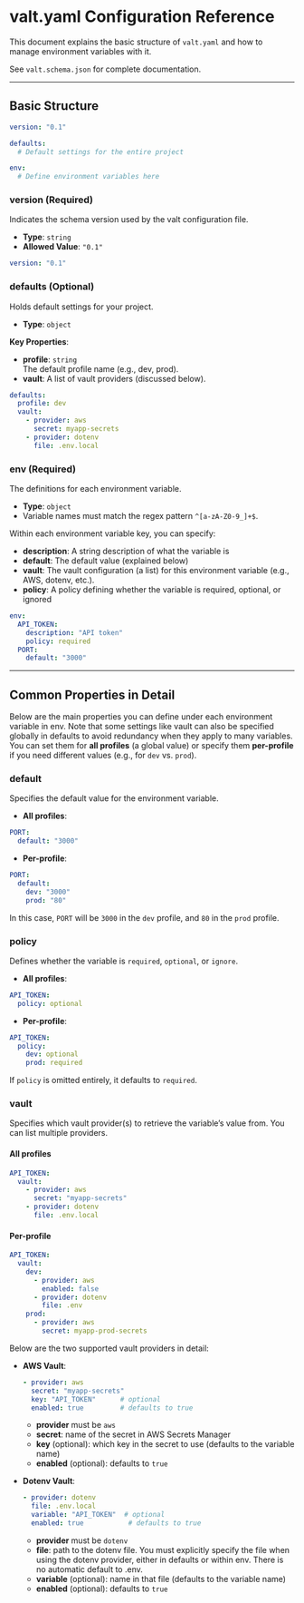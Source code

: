 # valt.yaml Configuration Reference

This document explains the basic structure of `valt.yaml` and how to manage environment variables with it.

See `valt.schema.json` for complete documentation.

---

## Basic Structure

```yaml
version: "0.1"

defaults:
  # Default settings for the entire project

env:
  # Define environment variables here
```

### version (Required)
Indicates the schema version used by the valt configuration file.
- **Type**: `string`
- **Allowed Value**: `"0.1"`

```yaml
version: "0.1"
```

### defaults (Optional)
Holds default settings for your project.
- **Type**: `object`

**Key Properties**:
- **profile**: `string`  
  The default profile name (e.g., dev, prod).
- **vault**: A list of vault providers (discussed below).

```yaml
defaults:
  profile: dev
  vault:
    - provider: aws
      secret: myapp-secrets
    - provider: dotenv
      file: .env.local
```

### env (Required)
The definitions for each environment variable.
- **Type**: `object`
- Variable names must match the regex pattern `^[a-zA-Z0-9_]+$`.

Within each environment variable key, you can specify:
- **description**: A string description of what the variable is
- **default**: The default value (explained below)
- **vault**: The vault configuration (a list) for this environment variable (e.g., AWS, dotenv, etc.).
- **policy**: A policy defining whether the variable is required, optional, or ignored

```yaml
env:
  API_TOKEN:
    description: "API token"
    policy: required
  PORT:
    default: "3000"
```

---

## Common Properties in Detail

Below are the main properties you can define under each environment variable in env.
Note that some settings like vault can also be specified globally in defaults to avoid redundancy when they apply to many variables.
You can set them for **all profiles** (a global value) or specify them **per-profile** if you need different values (e.g., for `dev` vs. `prod`).

### default
Specifies the default value for the environment variable.

- **All profiles**:

```yaml
PORT:
  default: "3000"
```

- **Per-profile**:

```yaml
PORT:
  default:
    dev: "3000"
    prod: "80"
```

In this case, `PORT` will be `3000` in the `dev` profile, and `80` in the `prod` profile.

### policy
Defines whether the variable is `required`, `optional`, or `ignore`.

- **All profiles**:

```yaml
API_TOKEN:
  policy: optional
```

- **Per-profile**:

```yaml
API_TOKEN:
  policy:
    dev: optional
    prod: required
```

If `policy` is omitted entirely, it defaults to `required`.

### vault
Specifies which vault provider(s) to retrieve the variable’s value from. You can list multiple providers.

#### All profiles

```yaml
API_TOKEN:
  vault:
    - provider: aws
      secret: "myapp-secrets"
    - provider: dotenv
      file: .env.local
```

#### Per-profile

```yaml
API_TOKEN:
  vault:
    dev:
      - provider: aws
        enabled: false
      - provider: dotenv
        file: .env
    prod:
      - provider: aws
        secret: myapp-prod-secrets
```

Below are the two supported vault providers in detail:

- **AWS Vault**:

  ```yaml
  - provider: aws
    secret: "myapp-secrets"
    key: "API_TOKEN"      # optional
    enabled: true         # defaults to true
  ```

  - **provider** must be `aws`
  - **secret**: name of the secret in AWS Secrets Manager
  - **key** (optional): which key in the secret to use (defaults to the variable name)
  - **enabled** (optional): defaults to `true`

- **Dotenv Vault**:

  ```yaml
  - provider: dotenv
    file: .env.local
    variable: "API_TOKEN"  # optional
    enabled: true           # defaults to true
  ```

  - **provider** must be `dotenv`
  - **file**: path to the dotenv file.
  You must explicitly specify the file when using the dotenv provider, either in defaults or within env.
  There is no automatic default to .env.
  - **variable** (optional): name in that file (defaults to the variable name)
  - **enabled** (optional): defaults to `true`
